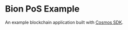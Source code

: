 # Bion PoS Example

An example blockchain application built with [Cosmos SDK](https://docs.cosmos.network/).
